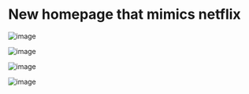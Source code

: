 # New homepage that mimics netflix

![image](https://github.com/JayashTripathy/netflix-concept/assets/76092296/4edad094-410c-41c3-9ad2-53bb2575b497)

![image](https://github.com/JayashTripathy/netflix-concept/assets/76092296/a5c465e1-94dc-4ca4-92f9-abeb68b4da17)

![image](https://github.com/JayashTripathy/netflix-concept/assets/76092296/99c7266b-acea-4faa-8107-2c356c324bc9)

![image](https://github.com/JayashTripathy/netflix-concept/assets/76092296/9e52dce7-ad7c-4a2f-9f12-6bdb0472dfc5)







